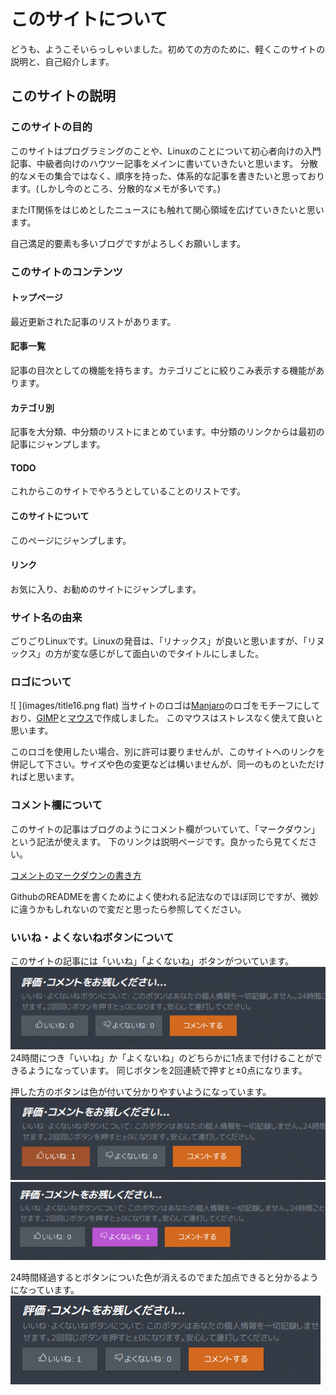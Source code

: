 # このサイトについて
どうも、ようこそいらっしゃいました。初めての方のために、軽くこのサイトの説明と、自己紹介します。
## このサイトの説明
### このサイトの目的
このサイトはプログラミングのことや、Linuxのことについて初心者向けの入門記事、中級者向けのハウツー記事をメインに書いていきたいと思います。
分散的なメモの集合ではなく、順序を持った、体系的な記事を書きたいと思っております。(しかし今のところ、分散的なメモが多いです。)

またIT関係をはじめとしたニュースにも触れて関心領域を広げていきたいと思います。

自己満足的要素も多いブログですがよろしくお願いします。

### このサイトのコンテンツ
#### トップページ
最近更新された記事のリストがあります。
#### 記事一覧
記事の目次としての機能を持ちます。カテゴリごとに絞りこみ表示する機能があります。
#### カテゴリ別
記事を大分類、中分類のリストにまとめています。中分類のリンクからは最初の記事にジャンプします。
#### TODO
これからこのサイトでやろうとしていることのリストです。
#### このサイトについて
このページにジャンプします。
#### リンク
お気に入り、お勧めのサイトにジャンプします。
### サイト名の由来
ごりごりLinuxです。Linuxの発音は、「リナックス」が良いと思いますが、「リヌックス」の方が変な感じがして面白いのでタイトルにしました。

### ロゴについて
![ ](images/title16.png flat)
当サイトのロゴは[Manjaro](https://manjaro.org/)のロゴをモチーフにしており、[GIMP](https://www.gimp.org/)と[マウス](https://www.logicool.co.jp/ja-jp/product/wireless-mouse-m325?crid=7)で作成しました。
このマウスはストレスなく使えて良いと思います。

このロゴを使用したい場合、別に許可は要りませんが、このサイトへのリンクを併記して下さい。サイズや色の変更などは構いませんが、同一のものといただければと思います。

### コメント欄について
このサイトの記事はブログのようにコメント欄がついていて、「マークダウン」という記法が使えます。
下のリンクは説明ページです。良かったら見てください。

[コメントのマークダウンの書き方](article.php?entry=misc/others/01_self/003)

GithubのREADMEを書くためによく使われる記法なのでほぼ同じですが、微妙に違うかもしれないので変だと思ったら参照してください。

### いいね・よくないねボタンについて
このサイトの記事には「いいね」「よくないね」ボタンがついています。
![いいね・よくないねボタン](images/self/iinebuttons1.png)
24時間につき「いいね」か「よくないね」のどちらかに1点まで付けることができるようになっています。
同じボタンを2回連続で押すと±0点になります。

押した方のボタンは色が付いて分かりやすいようになっています。
![いいねボタンに色がついたところ](images/self/iinebuttons2.png)
![よくないねボタンに色がついたところ](images/self/iinebuttons3.png)

24時間経過するとボタンについた色が消えるのでまた加点できると分かるようになっています。
![いいねボタンの色が消えたところ](images/self/iinebuttons4.png)

